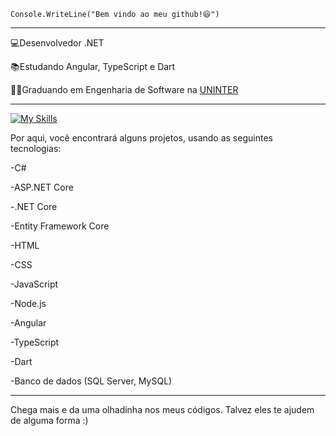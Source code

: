 <code>Console.WriteLine("Bem vindo ao meu github!😆")</code>
<hr>

<p>💻Desenvolvedor .NET </p>
<p>📚Estudando Angular, TypeScript e Dart</p>
<p>👨‍💻Graduando em Engenharia de Software na <a href="https://www.uninter.com/" target="blank_">UNINTER</a></p>

<hr>

[![My Skills](https://skillicons.dev/icons?i=cs,dotnet,js,html,css,nodejs,angular,ts,dart,mysql)](https://skillicons.dev)

Por aqui, você encontrará alguns projetos, usando as seguintes tecnologias:
<p>-C#</p> 
<p>-ASP.NET Core</p>
<p>-.NET Core</p> 
<p>-Entity Framework Core</p>
<p>-HTML</p>
<p>-CSS</p>
<p>-JavaScript</p>
<p>-Node.js</p>
<p>-Angular</p>
<p>-TypeScript</p>
<p>-Dart</p>
<p>-Banco de dados (SQL Server, MySQL)</p>

<hr>


Chega mais e da uma olhadinha nos meus códigos. Talvez eles te ajudem de alguma forma :)
